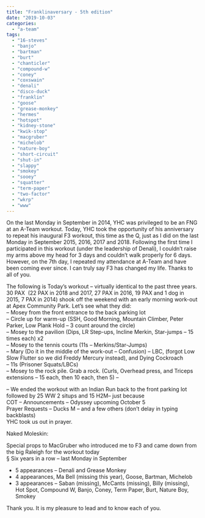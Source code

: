 ```yaml
---
title: "Franklinaversary - 5th edition"
date: "2019-10-03"
categories: 
  - "a-team"
tags: 
  - "16-steves"
  - "banjo"
  - "bartman"
  - "burt"
  - "chanticler"
  - "compound-w"
  - "coney"
  - "coxswain"
  - "denali"
  - "disco-duck"
  - "franklin"
  - "goose"
  - "grease-monkey"
  - "hermes"
  - "hotspot"
  - "kidney-stone"
  - "kwik-stop"
  - "macgruber"
  - "michelob"
  - "nature-boy"
  - "short-circuit"
  - "shut-in"
  - "slappy"
  - "smokey"
  - "sooey"
  - "squatter"
  - "term-paper"
  - "two-factor"
  - "wkrp"
  - "www"
---
```


On the last Monday in September in 2014, YHC was privileged to be an FNG at an A-Team workout. Today, YHC took the opportunity of his anniversary to repeat his inaugural F3 workout, this time as the Q, just as I did on the last Monday in September 2015, 2016, 2017 and 2018. Following the first time I participated in this workout (under the leadership of Denali), I couldn’t raise my arms above my head for 3 days and couldn’t walk properly for 6 days. However, on the 7th day, I repeated my attendance at A-Team and have been coming ever since. I can truly say F3 has changed my life. Thanks to all of you.

  
The following is Today’s workout – virtually identical to the past three years.  
30 PAX  (22 PAX in 2018 and 2017, 27 PAX in 2016, 19 PAX and 1 dog in 2015, 7 PAX in 2014) shook off the weekend with an early morning work-out at Apex Community Park. Let’s see what they did:  
– Mosey from the front entrance to the back parking lot  
– Circle up for warm-up (SSH, Good Morning, Mountain Climber, Peter Parker, Low Plank Hold – 3 count around the circle)  
– Mosey to the pavilion (Dips, LR Step-ups, Incline Merkin, Star-jumps – 15 times each) x2  
– Mosey to the tennis courts (11s – Merkins/Star-Jumps)  
– Mary (Do it in the middle of the work-out – Confusion) – LBC, (forgot Low Slow Flutter so we did Freddy Mercury instead), and Dying Cockroach  
– 11s (Prisoner Squats/LBCs)  
– Mosey to the rock pile. Grab a rock. (Curls, Overhead press, and Triceps extensions – 15 each, then 10 each, then 5) –

– We ended the workout with an Indian Run back to the front parking lot followed by 25 WW 2 situps and 15 H2M– just because  
COT – Announcements – Odyssey upcoming October 5  
Prayer Requests – Ducks M – and a few others (don’t delay in typing backblasts)  
YHC took us out in prayer.

Naked Moleskin:

Special props to MacGruber who introduced me to F3 and came down from the big Raleigh for the workout today  
§ Six years in a row – last Monday in September

- 5 appearances – Denali and Grease Monkey
- 4 appearances, Ma Bell (missing this year), Goose, Bartman, Michelob
- 3 appearances – Saban (missing), McCants (missing), Billy (missing), Hot Spot, Compound W, Banjo, Coney, Term Paper, Burt, Nature Boy, Smokey  
      
      
    

Thank you. It is my pleasure to lead and to know each of you.
